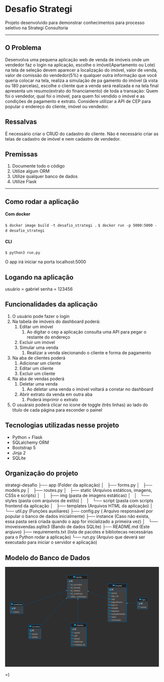 # Desafio Strategi

Projeto desenvolvido para demonstrar conhecimentos para processo seletivo na Strategi Consultoria
***
## O Problema
Desenvolva uma pequena aplicação web de venda de imóveis onde um vendedor faz o login na aplicação, escolhe o imóvel(Apartamento ou Lote) na tela de seleção devem aparecer a localização do imóvel, valor de venda, valor de comissão do vendedor(5%) e qualquer outra informação que você queria colocar na tela, realiza a simulação de pa	gamento do imóvel (à vista ou 180 parcelas), escolhe o cliente que a venda será realizada e na tela final apresenta um resumo(extrato do financiamento) de toda a transação: Quem foi o vendedor, qual foi o imóvel, para quem foi vendido o imóvel e as condições de pagamento e extrato. Considere utilizar a API de CEP para popular o endereço do cliente, imóvel ou vendedor.

## Ressalvas
É necessário criar o CRUD do cadastro do cliente. Não é necessário criar as telas de cadastro de imóvel e nem cadastro de vendedor.

## Premissas
1. Documente todo o código
2. Utilize algum ORM
3. Utilize qualquer banco de dados
4. Utilize Flask
   
***
## Como rodar a aplicação
#### Com docker
`$ docker image build -t desafio_strategi .`
`$ docker run -p 5000:5000 -d desafio_strategi`
#### CLI
`$ python3 run.py`

O app irá iniciar na porta localhost:5000

## Logando na aplicação
usuário = gabriel
senha = 123456

## Funcionalidades da aplicação
1. O usuário pode fazer o login
2. Na tabela de imóveis do dashboard poderá:
   1. Editar um imóvel
      1. Ao digitar o cep a aplicação consulta uma API para pegar o restante do endereço
   2. Excluir um imóvel
   3. Simular uma venda
      1. Realizar a venda slecionando o cliente e forma de pagamento
3. Na aba de clientes poderá
   1. Adicionar um cliente
   2. Editar um cliente
   3. Excluir um cliente
4. Na aba de vendas  poderá
   1. Deletar uma venda
      1. Ao deletar uma venda o imóvel voltará a constar no dashboard
   2. Abrir extrato da venda em outra aba
      1. Poderá imprimir o extrato
5. O usuáraio poderá clicar no icone de toggle (três linhas) ao lado do título de cada página para esconder o painel
      

## Tecnologias utilizadas nesse projeto
- Python + Flask
- SQLalchemy ORM
- Bootstrap 5
- Jinja 2
- SQLite

## Organização do projeto
strategi-desafio 
├── app (Folder da aplicação)
│   ├── forms.py
│   ├── models.py
│   ├── routes.py
│   ├── static (Arquivos estáticos, imagens, CSSs e scripts)
│   │   ├── img (pasta de imagens estáticas)
│   │   └── styles (pasta com arquivos de estilo)
│   │   └── script (pasta com scripts frontend da aplicação
│   ├── templates (Arquivos HTML da aplicação)
│   └── util.py (Funções auxiliares)
├── config.py ( Arquivo responsável por popular o banco de dados inicialmente)
├── instance (Caso não exista, essa pasta será criada quando o app for inicializado a primeira vez)
│   └── imoveisvendas.sqlite3 (Bando de dados SQLite)
├── README.md (Este arqiuvo)
├── requirements.txt (lista de pacotes e bibliotecas necessárias para o Python rodar a aplicação)
└── run.py (Arquivo que deverá ser executado para iniciar o servidor e aplicação)


## Modelo do Banco de Dados
![My Image](readme_images/modelo_banco.png)

=)
